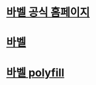 # [바벨 공식 홈페이지](https://babeljs.io/docs/en/babel-polyfill/)

# [바벨](https://www.zerocho.com/category/ECMAScript/post/57a830cfa1d6971500059d5a)


# [바벨 polyfill](https://programmingsummaries.tistory.com/401)
